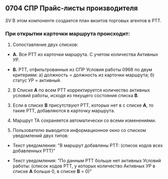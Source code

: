 ## 0704 СПР Прайс-листы производителя
*SV*
В этом компоненте создается план визитов торговых агентов в РТТ.

### При открытии карточки маршрута происходит:

 1. Сопоставление двух списков:

  - **A.** Все РТТ из карточки маршрута. С учетом количества Активных УР.

  - **B.** РТТ, отфильтрованные из СПР Условия работы 0968 по двум критериям: а) должность = должность из карточки маршрута; б) статус УР = активный.

 2. В Списке **А** по всем РТТ корректируется количество  активных условий работы, исходя из текущего состояния списка **B**.

 3. Если в списке **B** присутствуют РТТ, которых нет в с списке **A**, то такие РТТ, добавляются в карточку маршрута.

 4. Маршрут ТА сохраняется автоматически со всеми изменениями.

 5. Пользователю выводится информационное окно со списком уведомлений двух типов:

  - Текст уведомления: "В маршрут добавлены РТТ: (список кодов всех добавленных РТТ)"

  - Текст уведомления: "По данным РТТ больше нет активных Условий работы: (список кодов РТТ, у которых количество Активных УР в списке **А** больше 0, в списке **В** = 0)"
